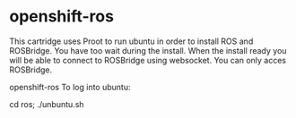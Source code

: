 openshift-ros
==========================
This cartridge uses Proot to run ubuntu in order to install ROS and ROSBridge. 
You have too wait during the install. 
When the install ready you will be able  to connect to ROSBridge using websocket.
You can only acces ROSBridge.

openshift-ros
To log into ubuntu:

cd ros;
./unbuntu.sh
